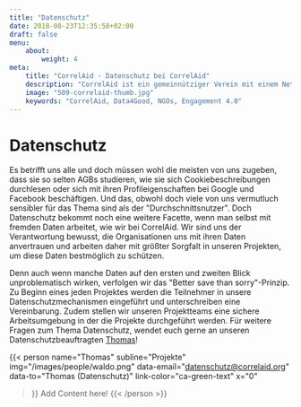 ```yaml
---
title: "Datenschutz"
date: 2018-08-23T12:35:58+02:00
draft: false
menu: 
    about:
        weight: 4
meta:
    title: "CorrelAid - Datenschutz bei CorrelAid"
    description: "CorrelAid ist ein gemeinnütziger Verein mit einem Netzwerk von 650 ehrenamtlichen DatenanalystInnen."
    image: "509-correlaid-thumb.jpg"
    keywords: "CorrelAid, Data4Good, NGOs, Engagement 4.0"
---
```


# Datenschutz

Es betrifft uns alle und doch müssen wohl die meisten von uns zugeben, dass sie so selten AGBs studieren, wie sie sich Cookiebeschreibungen durchlesen oder sich mit ihren Profileigenschaften bei Google und Facebook beschäftigen. Und das, obwohl doch viele von uns vermutluch sensibler für das Thema sind als der "Durchschnittsnutzer". 
Doch Datenschutz bekommt noch eine weitere Facette, wenn man selbst mit fremden Daten arbeitet, wie wir bei CorrelAid.
Wir sind uns der Verantwortung bewusst, die Organisationen uns mit ihren Daten anvertrauen und arbeiten daher mit größter Sorgfalt in unseren Projekten, um diese Daten bestmöglich zu schützen.

Denn auch wenn manche Daten auf den ersten und zweiten Blick unproblematisch wirken, verfolgen wir das "Better save than sorry"-Prinzip. Zu Beginn eines jeden Projektes werden die Teilnehmer in unsere Datenschutzmechanismen eingeführt und unterschreiben eine Vereinbarung. Zudem
stellen wir unseren Projektteams eine sichere Arbeitsumgebung in der die Projekte durchgeführt werden.
Für weitere Fragen zum Thema Datenschutz, wendet euch gerne an unseren Datenschutzbeauftragten [Thomas](mailto:datenschutz@correlaid.org)!

{{< person 
    name="Thomas"
    subline="Projekte"
    img="/images/people/waldo.png"
    data-email="datenschutz@correlaid.org"
    data-to="Thomas (Datenschutz)"
    link-color="ca-green-text"
    x="0"
>}}
Add Content here!
{{< /person >}}